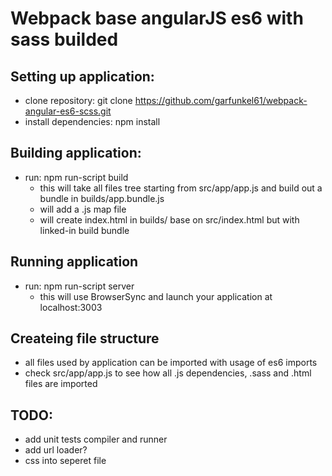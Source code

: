 Webpack base angularJS es6 with sass builded
=====

Setting up application:
-----

- clone repository: git clone https://github.com/garfunkel61/webpack-angular-es6-scss.git
- install dependencies: npm install


Building application:
-----

- run: npm run-script build
  - this will take all files tree starting from src/app/app.js and build out a bundle in builds/app.bundle.js
  - will add a .js map file
  - will create index.html in builds/ base on src/index.html but with linked-in build bundle

Running application
-----

- run: npm run-script server
  - this will use BrowserSync and launch your application at localhost:3003

Createing file structure
-----

- all files used by application can be imported with usage of es6 imports
- check src/app/app.js to see how all .js dependencies, .sass and .html files are imported

TODO:
------

- add unit tests compiler and runner
- add url loader?
- css into seperet file
